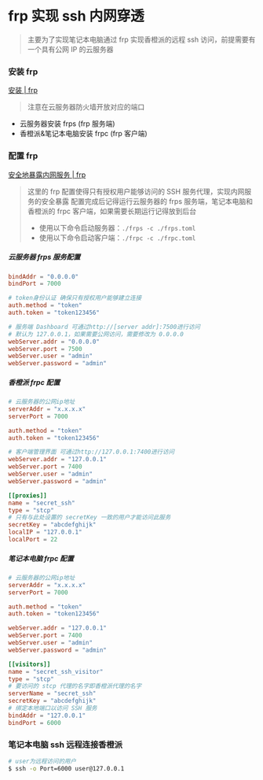 # frp 实现 ssh 内网穿透

> 主要为了实现笔记本电脑通过 frp 实现香橙派的远程 ssh 访问，前提需要有一个具有公网 IP 的云服务器

### 安装 frp

[安装 \| frp](https://gofrp.org/zh-cn/docs/setup/)

> 注意在云服务器防火墙开放对应的端口

- 云服务器安装 frps (frp 服务端)
- 香橙派&笔记本电脑安装 frpc (frp 客户端)

### 配置 frp

[安全地暴露内网服务 \| frp](https://gofrp.org/zh-cn/docs/examples/stcp/)

> 这里的 frp 配置使得只有授权用户能够访问的 SSH 服务代理，实现内网服务的安全暴露
> 配置完成后记得运行云服务器的 frps 服务端，笔记本电脑和香橙派的 frpc 客户端，如果需要长期运行记得放到后台
>
> - 使用以下命令启动服务器：`./frps -c ./frps.toml`
> - 使用以下命令启动客户端：`./frpc -c ./frpc.toml`

##### 云服务器 frps 服务配置

```toml
bindAddr = "0.0.0.0"
bindPort = 7000

# token身份认证 确保只有授权用户能够建立连接
auth.method = "token"
auth.token = "token123456"

# 服务端 Dashboard 可通过http://[server addr]:7500进行访问
# 默认为 127.0.0.1，如果需要公网访问，需要修改为 0.0.0.0
webServer.addr = "0.0.0.0"
webServer.port = 7500
webServer.user = "admin"
webServer.password = "admin"
```

##### 香橙派 frpc 配置

```toml
# 云服务器的公网ip地址
serverAddr = "x.x.x.x"
serverPort = 7000

auth.method = "token"
auth.token = "token123456"

# 客户端管理界面 可通过http://127.0.0.1:7400进行访问
webServer.addr = "127.0.0.1"
webServer.port = 7400
webServer.user = "admin"
webServer.password = "admin"

[[proxies]]
name = "secret_ssh"
type = "stcp"
# 只有与此处设置的 secretKey 一致的用户才能访问此服务
secretKey = "abcdefghijk"
localIP = "127.0.0.1"
localPort = 22
```

##### 笔记本电脑 frpc 配置

```toml
# 云服务器的公网ip地址
serverAddr = "x.x.x.x"
serverPort = 7000

auth.method = "token"
auth.token = "token123456"

webServer.addr = "127.0.0.1"
webServer.port = 7400
webServer.user = "admin"
webServer.password = "admin"

[[visitors]]
name = "secret_ssh_visitor"
type = "stcp"
# 要访问的 stcp 代理的名字即香橙派代理的名字
serverName = "secret_ssh"
secretKey = "abcdefghijk"
# 绑定本地端口以访问 SSH 服务
bindAddr = "127.0.0.1"
bindPort = 6000
```

### 笔记本电脑 ssh 远程连接香橙派

```bash
# user为远程访问的用户
$ ssh -o Port=6000 user@127.0.0.1
```
